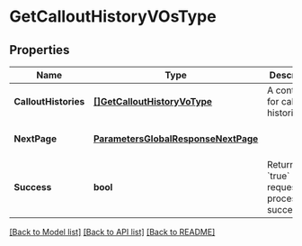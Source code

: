 # GetCalloutHistoryVOsType

## Properties
Name | Type | Description | Notes
------------ | ------------- | ------------- | -------------
**CalloutHistories** | [**[]GetCalloutHistoryVoType**](GETCalloutHistoryVOType.md) | A container for callout histories.  | [optional] [default to null]
**NextPage** | [**ParametersGlobalResponseNextPage**](#/parameters/GLOBAL_RESPONSE_nextPage.md) |  | [optional] [default to null]
**Success** | **bool** | Returns &#x60;true&#x60; if the request was processed successfully.  | [optional] [default to null]

[[Back to Model list]](../README.md#documentation-for-models) [[Back to API list]](../README.md#documentation-for-api-endpoints) [[Back to README]](../README.md)



